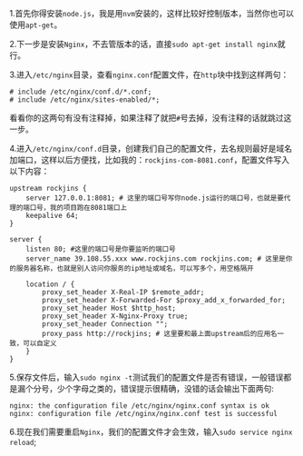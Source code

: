 1.首先你得安装`node.js`，我是用`nvm`安装的，这样比较好控制版本，当然你也可以使用`apt-get`。

2.下一步是安装`Nginx`，不去管版本的话，直接`sudo apt-get install nginx`就行。

3.进入`/etc/nginx`目录，查看`nginx.conf`配置文件，在`http`块中找到这样两句：

```
# include /etc/nginx/conf.d/*.conf;
# include /etc/nginx/sites-enabled/*;
```

看看你的这两句有没有注释掉，如果注释了就把`#`号去掉，没有注释的话就跳过这一步。

4.进入`/etc/nginx/conf.d`目录，创建我们自己的配置文件，去名规则最好是域名加端口，这样以后方便找，比如我的：`rockjins-com-8081.conf`，配置文件写入以下内容：

```
upstream rockjins {
    server 127.0.0.1:8081; # 这里的端口号写你node.js运行的端口号，也就是要代理的端口号，我的项目跑在8081端口上
    keepalive 64;
}

server {
    listen 80; #这里的端口号是你要监听的端口号
    server_name 39.108.55.xxx www.rockjins.com rockjins.com; # 这里是你的服务器名称，也就是别人访问你服务的ip地址或域名，可以写多个，用空格隔开

    location / {
        proxy_set_header X-Real-IP $remote_addr;
        proxy_set_header X-Forwarded-For $proxy_add_x_forwarded_for;
        proxy_set_header Host $http_host;
        proxy_set_header X-Nginx-Proxy true;
        proxy_set_header Connection "";
        proxy_pass http://rockjins; # 这里要和最上面upstream后的应用名一致，可以自定义
    }
}
```

5.保存文件后，输入`sudo nginx -t`测试我们的配置文件是否有错误，一般错误都是漏个分号，少个字母之类的，错误提示很精确，没错的话会输出下面两句:

```
nginx: the configuration file /etc/nginx/nginx.conf syntax is ok
nginx: configuration file /etc/nginx/nginx.conf test is successful
```

6.现在我们需要重启`Nginx`，我们的配置文件才会生效，输入`sudo service nginx reload`;


